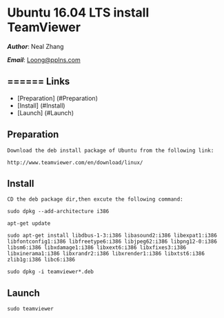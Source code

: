 Ubuntu 16.04 LTS install TeamViewer
======
***Author***: Neal Zhang

***Email***: Loong@pplns.com

======
Links
------
*   [Preparation] (#Preparation)
*   [Install] (#Install)
*   [Launch] (#Launch)

Preparation
------
    Download the deb install package of Ubuntu from the following link:

    http://www.teamviewer.com/en/download/linux/

Install
------
    CD the deb package dir,then excute the following command:

    sudo dpkg --add-architecture i386

    apt-get update

    sudo apt-get install libdbus-1-3:i386 libasound2:i386 libexpat1:i386 libfontconfig1:i386 libfreetype6:i386 libjpeg62:i386 libpng12-0:i386 libsm6:i386 libxdamage1:i386 libxext6:i386 libxfixes3:i386 libxinerama1:i386 libxrandr2:i386 libxrender1:i386 libxtst6:i386 zlib1g:i386 libc6:i386

    sudo dpkg -i teamviewer*.deb

Launch
------
    sudo teamviewer
